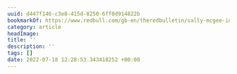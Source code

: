 ```yaml
---
uuid: d447f146-c3e8-415d-8250-6ff0d914822b
bookmarkOf: https://www.redbull.com/gb-en/theredbulletin/sally-mcgee-interview
category: article
headImage:
title: ''
description: ''
tags: []
date: 2022-07-18 12:28:53.343418252 +00:00
---
```

